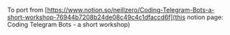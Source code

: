 To port from
[https://www.notion.so/neillzero/Coding-Telegram-Bots-a-short-workshop-76944b7208b24de08c49c4c1dfaccd6f](this notion page: Coding Telegram Bots - a short workshop)
